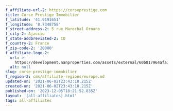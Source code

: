 ```yaml
---
f_affiliate-url-2: https://corseprestige.com
title: Corse Prestige Immobilier
f_latitude: '41.9191651'
f_longitude: '8.7348758'
f_street-address-2: 5 rue Marechal Ornano­
f_city-2: Ajaccio­
f_state-addbreviated-2: CO­
f_country-2: France
f_zip-code-2: '20000'
f_affiliate-logo-2:
  url: >-
    https://development.nanproperties.com/assets/external/60b817964afa702c154dbd2f_6081e56507a62d86cb5d8543_60785a4367b96287ff923313_logo_corse_prestige_immobilier-_horizontal_fomat.png
  alt: null
slug: corse-prestige-immobilier
f_region-2: cms/affiliate-regions/europe.md
updated-on: '2021-06-02T23:43:18.215Z'
created-on: '2021-06-02T23:43:18.215Z'
published-on: '2023-12-05T18:21:52.835Z'
layout: '[all-affiliates].html'
tags: all-affiliates
---
```




